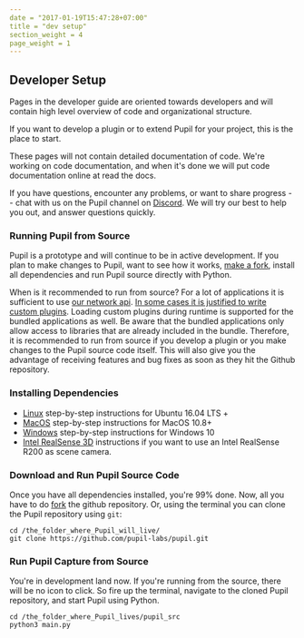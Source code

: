```yaml
---
date = "2017-01-19T15:47:28+07:00"
title = "dev setup"
section_weight = 4
page_weight = 1
---
```


## Developer Setup

Pages in the developer guide are oriented towards developers and will contain high level overview of code and organizational structure.

If you want to develop a plugin or to extend Pupil for your project, this is the place to start.

These pages will not contain detailed documentation of code. We're working on code documentation, and when it's done we will put code documentation online at read the docs.

If you have questions, encounter any problems, or want to share progress -- chat with us on the Pupil channel on [Discord][discord]. We will try our best to help you out, and answer questions quickly.

### Running Pupil from Source
Pupil is a prototype and will continue to be in active development. If you plan to make changes to Pupil, want to see how it works, [make a fork][fork], install all dependencies and run Pupil source directly with Python.

<aside class="faq">
When is it recommended to run from source? For a lot of applications it is sufficient
to use <a href="https://docs.pupil-labs.com/#interprocess-and-network-communication">our network api</a>.
<a href="https://docs.pupil-labs.com/#plugins-basics">In some cases it is justified to write custom plugins</a>. Loading custom plugins
during runtime is supported for the bundled applications as well. Be aware that the bundled
applications only allow access to libraries that are already included in the bundle.
Therefore, it is recommended to run from source if you develop a plugin or you
make changes to the Pupil source code itself. This will also give you the advantage
of receiving features and bug fixes as soon as they hit the Github repository.
</aside>

### Installing Dependencies
* [Linux](#linux-dependencies) step-by-step instructions for Ubuntu 16.04 LTS +
* [MacOS](#macos-dependencies) step-by-step instructions for MacOS 10.8+
* [Windows](#windows-dependencies) step-by-step instructions for Windows 10
* [Intel RealSense 3D](#realsense-dependencies) instructions if you want to use an Intel RealSense R200 as scene camera.

### Download and Run Pupil Source Code

Once you have all dependencies installed, you're 99% done. Now, all you have to do [fork][fork] the github repository.  Or, using the terminal you can clone the Pupil repository using `git`:

```
cd /the_folder_where_Pupil_will_live/
git clone https://github.com/pupil-labs/pupil.git
```

### Run Pupil Capture from Source

You're in development land now.  If you're running from the source, there will be no icon to click. So fire up the terminal, navigate to the cloned Pupil repository, and start Pupil using Python.

```
cd /the_folder_where_Pupil_lives/pupil_src
python3 main.py
```

[release-page]: https://github.com/pupil-labs/pupil/releases
[fork]: https://github.com/pupil-labs/pupil/fork
[discord]: https://pupil-labs.com/chat
